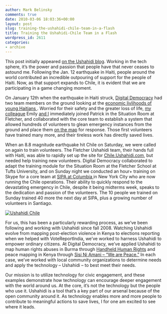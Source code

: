 ```yaml
---
author: Mark Belinsky
comments: true
date: 2010-03-06 18:03:36+00:00
layout: post
slug: training-the-ushahidi-chile-team-in-a-flash
title: Training the Ushahidi-Chile Team in a Flash
wordpress_id: 2611
categories:
- archive
---
```

This post initially appeared [on the Ushahidi blog](http://blog.ushahidi.com/index.php/2010/03/06/digital-democracy-chile/).
Working in the tech sphere, it’s the power and passion that people  have that never ceases to astound me. Following the Jan. 12 earthquake  in Haiti, people around the world contributed an incredible outpouring  of support for the people of Haiti. Now, as that support expands to  Chile, it is evident that we are participating in a game changing  moment.

On January 12th when the earthquake in Haiti struck, [Digital Democracy](../) had two team members on the ground looking at the [ economic livlihoods of young Haitians ](../2010/03/01/project-einstein-haiti-report-the-earthquake/) . Worried for their safety and the greater loss of life, [my colleague](http://twitter.com/emjacobi) Emily [and I](http://twitter.com/mbelinsky) immediately joined Patrick in the Situation Room at Fletcher, and  collaborated with the core team to establish a system that allowed  hundreds of volunteers to glean emergency instances from the ground and  place them [on the map](http://haiti.ushahidi.com/) for response. Those first volunteers have trained many more, and their tireless work has directly saved lives.

When an 8.8 magnitude earthquake hit Chile on Saturday, we were  called on again to train volunteers. The Fletcher Ushahidi team, their  hands full with Haiti, was able to rapidly set up the site for [Chile.Ushahidi.com](http://chile.ushahidi.com/),  but needed help training new volunteers. Digital Democracy collaborated  to adapt the training module for the Situation Room at the Fletcher  School at Tufts University, and on Sunday night we conducted an hour+  training on Skype for a core team at [SIPA at Columbia ](http://www.sipa.columbia.edu/)in  New York City who are now running the Chile operations. Their ability  to quickly respond to the devastating emergency in Chile, despite it  being midterms week, speaks to the dedication and passion of the  volunteers. The 10 people we trained on Sunday trained 40 more the next  day at SIPA, plus a growing number of volunteers in Santiago.

[![Ushahidi Chile](http://blog.ushahidi.com/wp-content/uploads/2010/02/Picture-4-500x359.png)](http://chile.ushahidi.com/)

For us, this has been a particularly rewarding process, as we’ve been  following and working with Ushahidi since fall 2008. Watching Ushahidi  evolve from mapping post-election violence in Kenya to elections  reporting when we helped with VoteReportIndia, we’ve worked to harness  Ushahidi to empower ordinary citizens. At Digital Democracy, we’ve  applied Ushahidi to map human rights abuses in Burma through [Handheld Human Rights](../handheldhumanrights) and peace mapping in Kenya through [Sisi Ni Amani – “We are Peace.”](http://sisiniamani.wordpress.com/) In each case, we’ve worked with local community organizations to  determine needs and apply the  technology – Ushahidi – to best meet  their needs.

Our mission is to utilize technology for civic engagement, and these  examples demonstrate how technology can encourage deeper engagement with  the world around us. At the core, it’s not the technology but the  people who use it. Ushahidi is a tool that’s a key part of our arsenal  because of the open community around it. As technology enables more and  more people to contribute to meaningful actions to save lives, I for one  am excited to see where it leads.
